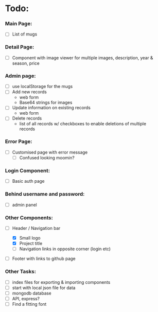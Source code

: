 # Todo: 

### Main Page: 
- [ ] List of mugs

### Detail Page: 
- [ ] Component with image viewer for multiple images, description, year & season, price 

### Admin page: 
- [ ] use localStorage for the mugs 
- [ ] Add new records
    - web form 
    - Base64 strings for images 
- [ ] Update information on existing records 
    - web form
- [ ] Delete records  
    - list of all records w/ checkboxes to enable deletions of multiple records 

### Error Page:
- [ ] Customised page with error message
    - [ ] Confused looking moomin?

### Login Component:
- [ ] Basic auth page

### Behind username and password:
- [ ] admin panel


### Other Components: 
- [ ] Header / Navigation bar
    - [x] Small logo
    - [x] Project title 
    - [ ] Navigation links in opposite corner (login etc) 
- [ ] Footer with links to github page


### Other Tasks: 
- [ ] index files for exporting & importing components
- [ ] start with local json file for data 
- [ ] mongodb database
- [ ] API, express?
- [ ] Find a fitting font 
